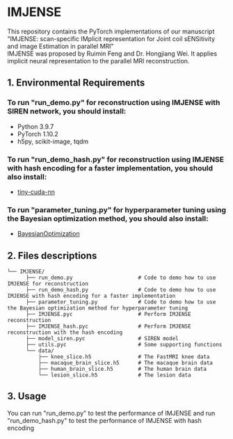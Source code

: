 # IMJENSE
This repository contains the PyTorch implementations of our manuscript "IMJENSE: scan-specific IMplicit representation for Joint coil sENSitivity and image Estimation in parallel MRI"   
IMJENSE was proposed by Ruimin Feng and Dr. Hongjiang Wei. It applies implicit neural representation to the parallel MRI reconstruction.  
## 1. Environmental Requirements  
### To run "run_demo.py" for reconstruction using IMJENSE with SIREN network, you should install:  
* Python 3.9.7  
* PyTorch 1.10.2  
* h5py, scikit-image, tqdm  
### To run "run_demo_hash.py" for reconstruction using IMJENSE with hash encoding for a faster implementation, you should also install:     
* [tiny-cuda-nn](https://github.com/NVlabs/tiny-cuda-nn)
### To run "parameter_tuning.py" for hyperparameter tuning using the Bayesian optimization method, you should also install:     
* [BayesianOptimization](https://github.com/bayesian-optimization/BayesianOptimization)
## 2. Files descriptions
```text
└── IMJENSE/  
      ├── run_demo.py                     # Code to demo how to use IMJENSE for reconstruction
      ├── run_demo_hash.py                # Code to demo how to use IMJENSE with hash encoding for a faster implementation
      ├── parameter_tuning.py             # Code to demo how to use the Bayesian optimization method for hyperparameter tuning
      ├── IMJENSE.pyc                     # Perform IMJENSE reconstruction
      ├── IMJENSE_hash.pyc                # Perform IMJENSE reconstruction with the hash encoding
      ├── model_siren.pyc                 # SIREN model
      ├── utils.pyc                       # Some supporting functions
      └── data/  
          ├── knee_slice.h5               # The FastMRI knee data 
          ├── macaque_brain_slice.h5      # The macaque brain data
          ├── human_brain_slice.h5        # The human brain data
          └── lesion_slice.h5             # The lesion data
```
## 3. Usage
You can run "run_demo.py" to test the performance of IMJENSE and run "run_demo_hash.py" to test the performance of IMJENSE with hash encoding 
